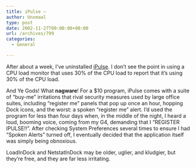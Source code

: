```yaml
---
title: iPulse —
author: Unxmaal
type: post
date: 2002-11-27T00:00:00+00:00
url: /archives/799
categories:
  - General

---
```

After about a week, I&#8217;ve uninstalled [iPulse][1]. I don&#8217;t see the point in using a CPU load monitor that uses 30% of the CPU load to report that it&#8217;s using 30% of the CPU load. 

And Ye Gods! What **nagware**! For a $10 program, iPulse comes with a suite of &#8220;buy-me&#8221; irritations that rival security measures used by large office suites, including &#8220;register me&#8221; panels that pop up once an hour, hopping Dock icons, and the worst: a spoken &#8220;register me&#8221; alert. I&#8217;d used the program for less than four days when, in the middle of the night, I heard a loud, booming voice, coming from my G4, demanding that I &#8220;REGISTER IPULSE!!&#8221;. After checking System Preferences several times to ensure I had &#8220;Spoken Alerts&#8221; turned off, I eventually decided that the application itself was simply being obnoxious. 

LoadInDock and NetstatInDock may be older, uglier, and kludgier, but they&#8217;re free, and they are far less irritating.

 [1]: http://iconfactory.com/ip_home.asp